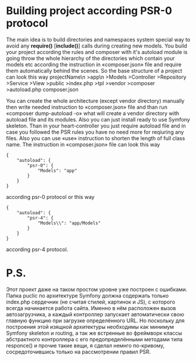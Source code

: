 # Building project according PSR-0 protocol

  The main idea is to build directories and namespaces system special way to avoid any **require()** [**include()**] calls during creating new models. You build your project according the rules and composer with it's autoload module is going throw the whole hierarchy of the directories which contain your models etc according the instruction in «composer.json» file and require them automatically behind the scenes.
  So the base structure of a project can look this way
projectName\n
 \>app\n
  \>Models
   \>Controller
   \>Repository
   \>Service
   \>View
 \>public
  \>index.php
 \>tpl
 \>vendor
  \>composer
  \>autoload.php
composer.json

  You can create the whole architecture (except vendor directory) manually then write needed instruction to «composer.json» file and than run «composer dump-autoload -o» what will create a vendor directory with autoload file and its modules. Also you can just install ready to use Symfony skeleton.
  Than in your heart-controller you just require autoload file and in case you followed the PSR rules you have no need more for reqiuring any files. Also you can use «use» instruction to shorten the length of full class name.
  The instruction in «composer.json» file can look this way
```
{
    "autoload": {
        "psr-0": {
            "Models": "app"
        }
    }
}
```
according psr-0 protocol or this way
```
{
    "autoload": {
        "psr-4": {
            "Models\\": "app/Models"
        }
    }
}
```
according psr-4 protocol.

# P.S.
  Этот проект даже на таком простом уровне уже построен с ошибками. Папка puclic по архитектуре Symfony должна содержать только index.php сердечник (не считая стилей, картинок и JS), с которого всегда начинается работа сайта. Именно в нём расположен вызов автозагрузчика, а каждый контроллер запускает автоматически свою главную функцию при загрузке определённого URL. Но поскольку для построения этой изящной архитектуры необходимы как минимум Symfony skeleton и routing, а так же встренные во фреймворк классы абстрактного контроллера с его предопределёнными методами типа responce() и прочие такие вещи, я сделал немнго по-кривому, сосредоточившись только на рассмотрении правил PSR.
